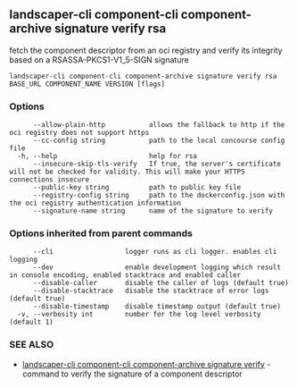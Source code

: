 ## landscaper-cli component-cli component-archive signature verify rsa

fetch the component descriptor from an oci registry and verify its integrity based on a RSASSA-PKCS1-V1_5-SIGN signature

```
landscaper-cli component-cli component-archive signature verify rsa BASE_URL COMPONENT_NAME VERSION [flags]
```

### Options

```
      --allow-plain-http           allows the fallback to http if the oci registry does not support https
      --cc-config string           path to the local concourse config file
  -h, --help                       help for rsa
      --insecure-skip-tls-verify   If true, the server's certificate will not be checked for validity. This will make your HTTPS connections insecure
      --public-key string          path to public key file
      --registry-config string     path to the dockerconfig.json with the oci registry authentication information
      --signature-name string      name of the signature to verify
```

### Options inherited from parent commands

```
      --cli                  logger runs as cli logger. enables cli logging
      --dev                  enable development logging which result in console encoding, enabled stacktrace and enabled caller
      --disable-caller       disable the caller of logs (default true)
      --disable-stacktrace   disable the stacktrace of error logs (default true)
      --disable-timestamp    disable timestamp output (default true)
  -v, --verbosity int        number for the log level verbosity (default 1)
```

### SEE ALSO

* [landscaper-cli component-cli component-archive signature verify](landscaper-cli_component-cli_component-archive_signature_verify.md)	 - command to verify the signature of a component descriptor

